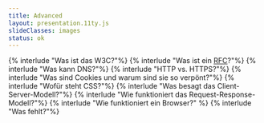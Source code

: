 ```yaml
---
title: Advanced
layout: presentation.11ty.js
slideClasses: images
status: ok
---
```


{% interlude "Was ist das W3C?"%}
{% interlude "Was ist ein <a href='https://www.rfc-editor.org/info/rfc9429'>RFC</a>?"%}
{% interlude "Was kann DNS?"%}
{% interlude "HTTP vs. HTTPS?"%}
{% interlude "Was sind Cookies und warum sind sie so verpönt?"%}
{% interlude "Wofür steht CSS?"%}
{% interlude "Was besagt das Client-Server-Modell?"%}
{% interlude "Wie funktioniert das Request-Response-Modell?"%}
{% interlude "Wie funktioniert ein Browser?" %}
{% interlude "Was fehlt?"%}

